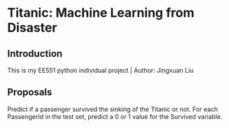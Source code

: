 Titanic: Machine Learning from Disaster
====
Introduction
----
This is my EE551 python individual project | Author: Jingxuan Liu<br>

Proposals
---
Predict if a passenger survived the sinking of the Titanic or not. 
For each PassengerId in the test set, predict a 0 or 1 value for the Survived variable.

